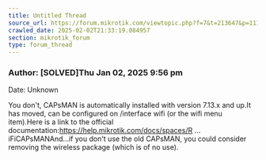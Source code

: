 ```yaml
---
title: Untitled Thread
source_url: https://forum.mikrotik.com/viewtopic.php?f=7&t=213647&p=1117274#p1117274
crawled_date: 2025-02-02T21:33:19.084957
section: mikrotik_forum
type: forum_thread
---
```


### Author: [SOLVED]Thu Jan 02, 2025 9:56 pm
Date: Unknown

You don't, CAPsMAN is automatically installed with version 7.13.x and up.It has moved, can be configured on /interface wifi (or the wifi menu item).Here is a link to the official documentation:https://help.mikrotik.com/docs/spaces/R ... iFiCAPsMANAnd...if you don't use the old CAPsMAN, you could consider removing the wireless package (which is of no use).

